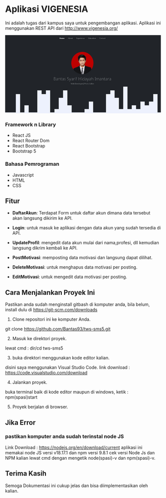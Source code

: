 # Aplikasi VIGENESIA

Ini adalah tugas dari kampus saya untuk pengembangan aplikasi.
Aplikasi ini menggunakan REST API dari http://www.vigenesia.org/

![Teks Alt](https://github.com/Bantas93/portofolio-react-js/blob/master/src/assets/testimoni/review.png?raw=true)

### Framework n Library

- React JS
- React Router Dom
- React Bootstrap
- Bootstrap 5

### Bahasa Pemrograman

- Javascript
- HTML
- CSS

## Fitur

- **DaftarAkun**: Terdapat Form untuk daftar akun dimana data tersebut akan langsung dikirim ke API.

- **Login**: untuk masuk ke aplikasi dengan data akun yang sudah
  tersedia di API.

- **UpdateProfil**: mengedit data akun mulai dari nama,profesi, dll kemudian langsung dikrim kembali ke API.

- **PostMotivasi**: memposting data motivasi dan langsung dapat dilihat.

- **DeleteMotivasi**: untuk menghapus data motivasi per posting.

- **EditMotivasi**: untuk mengedit data motivasi per posting.

## Cara Menjalankan Proyek Ini

Pastikan anda sudah menginstall gitbash di komputer anda, bila belum, install dulu di https://git-scm.com/downloads

1. Clone repositori ini ke komputer Anda.

git clone https://github.com/Bantas93/tws-sms5.git

2. Masuk ke direktori proyek.

lewat cmd : dir/cd tws-sms5

3. buka direktori menggunakan kode editor kalian.

disini saya menggunakan Visual Studio Code.
link download : https://code.visualstudio.com/download

4. Jalankan proyek.

buka terminal baik di kode editor maupun di windows, ketik : npm(spasi)start

5. Proyek berjalan di browser.

## Jika Error

### pastikan komputer anda sudah terinstal node JS

Link Download : https://nodejs.org/en/download/current
aplikasi ini memakai node JS versi v18.17.1 dan npm versi 9.8.1
cek versi Node Js dan NPM kalian lewat cmd dengan mengetik node(spasi)-v dan npm(spasi)-v.

## Terima Kasih

Semoga Dokumentasi ini cukup jelas dan bisa diimplementasikan oleh kalian.
